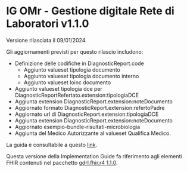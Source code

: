 # IG OMr - Gestione digitale Rete di Laboratori v1.1.0

Versione rilasciata il 09/01/2024. 

Gli aggiornamenti previsti per questo rilascio includono:
- Definizione delle codifiche in DiagnosticReport.code
    - Aggiunto valueset tipologia documento
    - Aggiunto valueset tipologia documento interno 
    - Aggiunto valueset loinc documento
- Aggiunto valueset tipologia dce per DiagnosticReportRefertato.extension:tipologiaDCE
- Aggiunta extension DiagnosticReport.extension:noteDocumento
- Aggiornato formato DiagnosticReport.extension:refertoPadre
- Aggiornato url di DiagnosticReport.extension:tipologiaDCE
- Aggiunta extension DiagnosticReport.extension:noteDocumento
- Aggiornato esempio-bundle-risultati-microbiologia
- Aggiunta del Medico Autorizzante al valueset Qualifica Medico.

La guida è consultabile a questo [link](https://simplifier.net/guide/gdrlab?version=1.0.1).

Questa versione della Implementation Guide fa riferimento agli elementi FHIR contenuti nel pacchetto [gdrl.fhir.r4 1.1.0](https://simplifier.net/packages/gdrl.fhir.r4/1.1.0).
